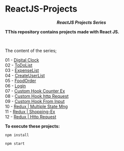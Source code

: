 # ReactJS-Projects

**_<center> ReactJS Projects Series </center>_**

**TThis repository contains projects made with React JS.**

<br>

The content of the series;

01 - [Digital Clock](01-digital-clock/README.md) <br>
02 - [ToDoList](02-to-do-list/README.md) <br>
03 - [ExpenseList](03-expense-list/README.md) <br>
04 - [CreateUserList](04-create-user-list/README.md) <br>
05 - [FoodOrder](05-food-order/README.md) <br>
06 - [Login](06-login/README.md) <br>
07 - [Custom Hook Counter Ex](07-custom-hook-counter-ex/README.md) <br>
08 - [Custom Hook http Request](08-custom-hook-http-request/README.md) <br>
09 - [Custom Hook From Input](09-custom-hook-from-input/README.md) <br>
10 - [Redux | Multiple State Mng](10-redux-multiple-state-mng/README.md) <br>
11 - [Redux | Shopping-Ex](11-redux-shopping-ex/README.md) <br>
12 - [Redux | Http Request](12-redux-shopping-http-request/README.md) <br>

**To execute these projects:**

```
npm install
```

```
npm start
```
